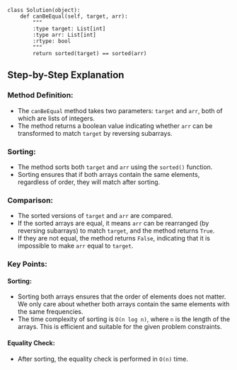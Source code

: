 ```python3
class Solution(object):
    def canBeEqual(self, target, arr):
        """
        :type target: List[int]
        :type arr: List[int]
        :rtype: bool
        """
        return sorted(target) == sorted(arr)
```
## Step-by-Step Explanation

### Method Definition:
- The `canBeEqual` method takes two parameters: `target` and `arr`, both of which are lists of integers.
- The method returns a boolean value indicating whether `arr` can be transformed to match `target` by reversing subarrays.

### Sorting:
- The method sorts both `target` and `arr` using the `sorted()` function.
- Sorting ensures that if both arrays contain the same elements, regardless of order, they will match after sorting.

### Comparison:
- The sorted versions of `target` and `arr` are compared.
- If the sorted arrays are equal, it means `arr` can be rearranged (by reversing subarrays) to match `target`, and the method returns `True`.
- If they are not equal, the method returns `False`, indicating that it is impossible to make `arr` equal to `target`.

### Key Points:

#### Sorting:
- Sorting both arrays ensures that the order of elements does not matter. We only care about whether both arrays contain the same elements with the same frequencies.
- The time complexity of sorting is `O(n log n)`, where `n` is the length of the arrays. This is efficient and suitable for the given problem constraints.

#### Equality Check:
- After sorting, the equality check is performed in `O(n)` time.

